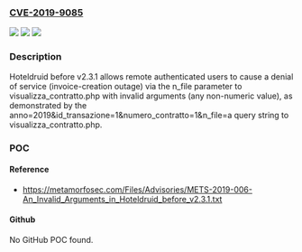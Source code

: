 ### [CVE-2019-9085](https://cve.mitre.org/cgi-bin/cvename.cgi?name=CVE-2019-9085)
![](https://img.shields.io/static/v1?label=Product&message=n%2Fa&color=blue)
![](https://img.shields.io/static/v1?label=Version&message=n%2Fa&color=blue)
![](https://img.shields.io/static/v1?label=Vulnerability&message=n%2Fa&color=brighgreen)

### Description

Hoteldruid before v2.3.1 allows remote authenticated users to cause a denial of service (invoice-creation outage) via the n_file parameter to visualizza_contratto.php with invalid arguments (any non-numeric value), as demonstrated by the anno=2019&id_transazione=1&numero_contratto=1&n_file=a query string to visualizza_contratto.php.

### POC

#### Reference
- https://metamorfosec.com/Files/Advisories/METS-2019-006-An_Invalid_Arguments_in_Hoteldruid_before_v2.3.1.txt

#### Github
No GitHub POC found.

